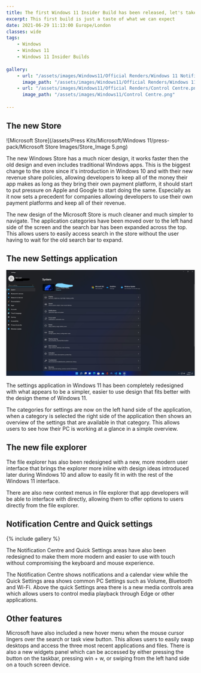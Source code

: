 ```yaml
---
title: The first Windows 11 Insider Build has been released, let's take a look
excerpt: This first build is just a taste of what we can expect
date: 2021-06-29 11:13:00 Europe/London
classes: wide
tags:
    - Windows
    - Windows 11
    - Windows 11 Insider Builds

gallery:
    - url: "/assets/images/Windows11/Official Renders/Windows 11 Notification panel.jpg"
      image_path: "/assets/images/Windows11/Official Renders/Windows 11 Notification panel.jpg"
    - url: "/assets/images/Windows11/Official Renders/Control Centre.png"
      image_path: "/assets/images/Windows11/Control Centre.png"

---
```


## The new Store

![Microsoft Store](/assets/Press Kits/Microsoft/Windows 11/press-pack/Microsoft Store Images/Store_Image 5.png)

The new Windows Store has a much nicer design, it works faster then the old design and even includes traditional Windows apps. This is the biggest change to the store since it's introduction in Windows 10 and with their new revenue share policies, allowing developers to keep all of the money their app makes as long as they bring their own payment platform, it should start to put pressure on Apple and Google to start doing the same. Especially as it now sets a precedent for companies allowing developers to use their own payment platforms and keep all of their revenue.

The new design of the Microsoft Store is much cleaner and much simpler to navigate. The application categories have been moved over to the left hand side of the screen and the search bar has been expanded across the top. This allows users to easily access search in the store without the user having to wait for the old search bar to expand.

## The new Settings application

![Settings](/assets/images/Windows11/Settings.jpg)

The settings application in Windows 11 has been completely redesigned with what appears to be a simpler, easier to use design that fits better with the design theme of Windows 11.

The categories for settings are now on the left hand side of the application, when a category is selected the right side of the application then shows an overview of the settings that are available in that category. This allows users to see how their PC is working at a glance in a simple overview.

## The new file explorer

The file explorer has also been redesigned with a new, more modern user interface that brings the explorer more inline with design ideas introduced later during Windows 10 and allow to easily fit in with the rest of the Windows 11 interface.

There are also new context menus in file explorer that app developers will be able to interface with directly, allowing them to offer options to users directly from the file explorer.

## Notification Centre and Quick settings

{% include gallery %}

The Notification Centre and Quick Settings areas have also been redesigned to make them more modern and easier to use with touch without compromising the keyboard and mouse experience.

The Notification Centre shows notifications and a calendar view while the Quick Settings area shows common PC Settings such as Volume, Bluetooth and Wi-Fi. Above the quick Settings area there is a new media controls area which allows users to control media playback through Edge or other applications.

## Other features

Microsoft have also included a new hover menu when the mouse cursor lingers over the search or task view button. This allows users to easily swap desktops and access the three most recent applications and files. There is also a new widgets panel which can be accessed by either pressing the button on the taskbar, pressing win + w, or swiping from the left hand side on a touch screen device.
